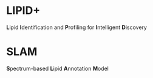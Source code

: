# LIPID+
**L**ipid **I**dentification and **P**rofiling for **I**ntelligent **D**iscovery

# SLAM
**S**pectrum-based **L**ipid **A**nnotation **M**odel


